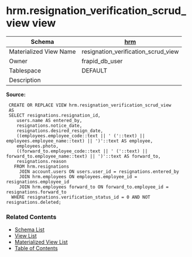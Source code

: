 # hrm.resignation_verification_scrud_view view

| Schema | [hrm](../../schemas/hrm.md) |
| ------ | ----------------------------------------------- |
| Materialized View Name | resignation_verification_scrud_view |
| Owner | frapid_db_user |
| Tablespace | DEFAULT |
| Description |  |

**Source:**

```plpgsql
 CREATE OR REPLACE VIEW hrm.resignation_verification_scrud_view
 AS
 SELECT resignations.resignation_id,
    users.name AS entered_by,
    resignations.notice_date,
    resignations.desired_resign_date,
    ((employees.employee_code::text || ' ('::text) || employees.employee_name::text) || ')'::text AS employee,
    employees.photo,
    ((forward_to.employee_code::text || ' ('::text) || forward_to.employee_name::text) || ')'::text AS forward_to,
    resignations.reason
   FROM hrm.resignations
     JOIN account.users ON users.user_id = resignations.entered_by
     JOIN hrm.employees ON employees.employee_id = resignations.employee_id
     JOIN hrm.employees forward_to ON forward_to.employee_id = resignations.forward_to
  WHERE resignations.verification_status_id = 0 AND NOT resignations.deleted;
```


### Related Contents
* [Schema List](../../schemas.md)
* [View List](../../views.md)
* [Materialized View List](../../materialized-views.md)
* [Table of Contents](../../README.md)

